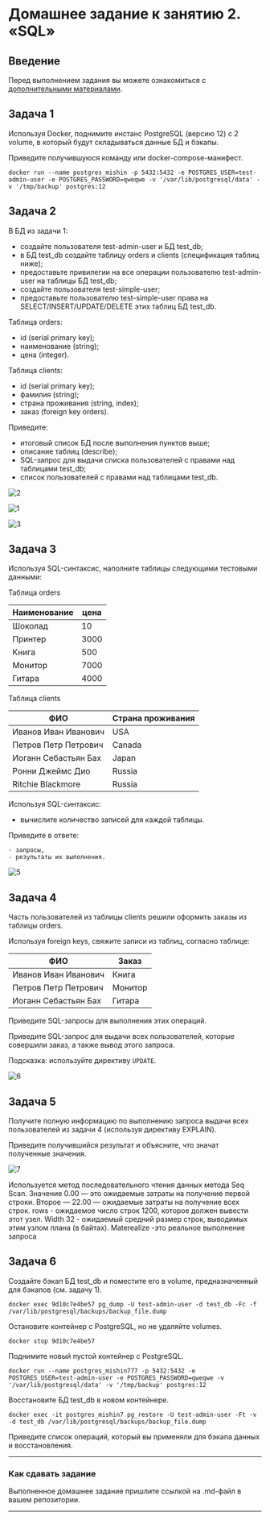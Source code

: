 # Домашнее задание к занятию 2. «SQL»

## Введение

Перед выполнением задания вы можете ознакомиться с 
[дополнительными материалами](https://github.com/netology-code/virt-homeworks/blob/virt-11/additional/README.md).

## Задача 1

Используя Docker, поднимите инстанс PostgreSQL (версию 12) c 2 volume, 
в который будут складываться данные БД и бэкапы.

Приведите получившуюся команду или docker-compose-манифест.

```
docker run --name postgres_mishin -p 5432:5432 -e POSTGRES_USER=test-admin-user -e POSTGRES_PASSWORD=qweqwe -v '/var/lib/postgresql/data' -v '/tmp/backup' postgres:12
```

## Задача 2

В БД из задачи 1: 

- создайте пользователя test-admin-user и БД test_db;
- в БД test_db создайте таблицу orders и clients (спeцификация таблиц ниже);
- предоставьте привилегии на все операции пользователю test-admin-user на таблицы БД test_db;
- создайте пользователя test-simple-user;
- предоставьте пользователю test-simple-user права на SELECT/INSERT/UPDATE/DELETE этих таблиц БД test_db.

Таблица orders:

- id (serial primary key);
- наименование (string);
- цена (integer).

Таблица clients:

- id (serial primary key);
- фамилия (string);
- страна проживания (string, index);
- заказ (foreign key orders).

Приведите:

- итоговый список БД после выполнения пунктов выше;
- описание таблиц (describe);
- SQL-запрос для выдачи списка пользователей с правами над таблицами test_db;
- список пользователей с правами над таблицами test_db.

![2](https://github.com/AlexanderM33/bd-dev-homeworks/assets/122460278/5df76eba-5cde-4cce-a611-22a9a94eb725)

![1](https://github.com/AlexanderM33/bd-dev-homeworks/assets/122460278/f77ec1f6-b179-418c-8474-79f6085c7936)

![3](https://github.com/AlexanderM33/bd-dev-homeworks/assets/122460278/c9103975-7908-4343-a853-6164a31a1e56)



## Задача 3

Используя SQL-синтаксис, наполните таблицы следующими тестовыми данными:

Таблица orders

|Наименование|цена|
|------------|----|
|Шоколад| 10 |
|Принтер| 3000 |
|Книга| 500 |
|Монитор| 7000|
|Гитара| 4000|

Таблица clients

|ФИО|Страна проживания|
|------------|----|
|Иванов Иван Иванович| USA |
|Петров Петр Петрович| Canada |
|Иоганн Себастьян Бах| Japan |
|Ронни Джеймс Дио| Russia|
|Ritchie Blackmore| Russia|

Используя SQL-синтаксис:
- вычислите количество записей для каждой таблицы.

Приведите в ответе:

    - запросы,
    - результаты их выполнения.

![5](https://github.com/AlexanderM33/bd-dev-homeworks/assets/122460278/85d71913-8752-4711-860a-be5d02944dc1)


## Задача 4

Часть пользователей из таблицы clients решили оформить заказы из таблицы orders.

Используя foreign keys, свяжите записи из таблиц, согласно таблице:

|ФИО|Заказ|
|------------|----|
|Иванов Иван Иванович| Книга |
|Петров Петр Петрович| Монитор |
|Иоганн Себастьян Бах| Гитара |

Приведите SQL-запросы для выполнения этих операций.

Приведите SQL-запрос для выдачи всех пользователей, которые совершили заказ, а также вывод этого запроса.
 
Подсказка: используйте директиву `UPDATE`.

![6](https://github.com/AlexanderM33/bd-dev-homeworks/assets/122460278/5e16d2ac-8324-4517-936e-3c642c034b12)


## Задача 5

Получите полную информацию по выполнению запроса выдачи всех пользователей из задачи 4 
(используя директиву EXPLAIN).

Приведите получившийся результат и объясните, что значат полученные значения.

![7](https://github.com/AlexanderM33/bd-dev-homeworks/assets/122460278/99133c47-ae86-4adb-8bda-b73120a72e05)

Используется метод последовательного чтения данных метода Seq Scan. Значение 0.00 —  это ожидаемые затраты на получение первой строки. Второе — 22.00 — ожидаемые затраты на получение всех строк. rows - ожидаемое число строк 1200, которое должен вывести этот узел. Width 32 - ожидаемый средний размер строк, выводимых этим узлом плана (в байтах). Materealize -это реальное выполнение запроса




## Задача 6

Создайте бэкап БД test_db и поместите его в volume, предназначенный для бэкапов (см. задачу 1).
```
docker exec 9d10c7e4be57 pg_dump -U test-admin-user -d test_db -Fc -f /var/lib/postgresql/backups/backup_file.dump
```

Остановите контейнер с PostgreSQL, но не удаляйте volumes.
```
docker stop 9d10c7e4be57
```

Поднимите новый пустой контейнер с PostgreSQL.
```
docker run --name postgres_mishin777 -p 5432:5432 -e POSTGRES_USER=test-admin-user -e POSTGRES_PASSWORD=qweqwe -v '/var/lib/postgresql/data' -v '/tmp/backup' postgres:12
```

Восстановите БД test_db в новом контейнере.
```
docker exec -it postgres_mishin7 pg_restore -U test-admin-user -Ft -v -d test_db /var/lib/postgresql/backups/backup_file.dump
```
Приведите список операций, который вы применяли для бэкапа данных и восстановления. 

---

### Как cдавать задание

Выполненное домашнее задание пришлите ссылкой на .md-файл в вашем репозитории.

---

